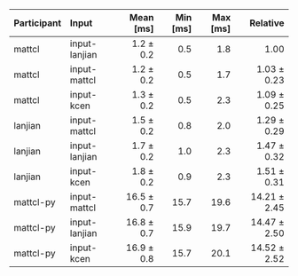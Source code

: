 | Participant | Input | Mean [ms] | Min [ms] | Max [ms] | Relative |
|:---|:---|---:|---:|---:|---:|
| mattcl | input-lanjian | 1.2 ± 0.2 | 0.5 | 1.8 | 1.00 |
| mattcl | input-mattcl | 1.2 ± 0.2 | 0.5 | 1.7 | 1.03 ± 0.23 |
| mattcl | input-kcen | 1.3 ± 0.2 | 0.5 | 2.3 | 1.09 ± 0.25 |
| lanjian | input-mattcl | 1.5 ± 0.2 | 0.8 | 2.0 | 1.29 ± 0.29 |
| lanjian | input-lanjian | 1.7 ± 0.2 | 1.0 | 2.3 | 1.47 ± 0.32 |
| lanjian | input-kcen | 1.8 ± 0.2 | 0.9 | 2.3 | 1.51 ± 0.31 |
| mattcl-py | input-mattcl | 16.5 ± 0.7 | 15.7 | 19.6 | 14.21 ± 2.45 |
| mattcl-py | input-lanjian | 16.8 ± 0.7 | 15.9 | 19.7 | 14.47 ± 2.50 |
| mattcl-py | input-kcen | 16.9 ± 0.8 | 15.7 | 20.1 | 14.52 ± 2.52 |
